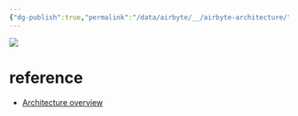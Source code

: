 ```yaml
---
{"dg-publish":true,"permalink":"/data/airbyte/__/airbyte-architecture/","dgPassFrontmatter":true,"noteIcon":"","created":"","updated":""}
---
```



![](https://i.imgur.com/L61UKcN.png)

# reference
- [Architecture overview](https://docs.airbyte.com/understanding-airbyte/high-level-view)